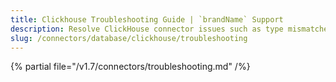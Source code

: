 ```yaml
---
title: Clickhouse Troubleshooting Guide | `brandName` Support
description: Resolve ClickHouse connector issues such as type mismatches, invalid credentials, or ingestion slowdowns.
slug: /connectors/database/clickhouse/troubleshooting
---
```


{% partial file="/v1.7/connectors/troubleshooting.md" /%}
